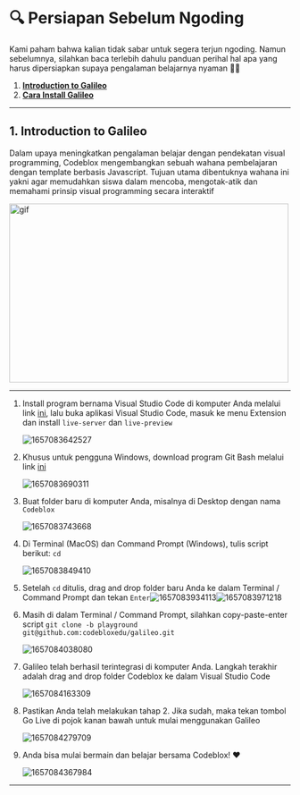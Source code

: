 # 🔍 Persiapan Sebelum Ngoding

Kami paham bahwa kalian tidak sabar untuk segera terjun ngoding. Namun sebelumnya, silahkan baca terlebih dahulu panduan perihal hal apa yang harus dipersiapkan supaya pengalaman belajarnya nyaman 👍🏻

1. **[Introduction to Galileo](#introduction-to-galileo)**
2. **[Cara Install Galileo](#set-device)**

---

## 1. Introduction to Galileo

Dalam upaya meningkatkan pengalaman belajar dengan pendekatan visual programming, Codeblox mengembangkan sebuah wahana pembelajaran dengan template berbasis Javascript. Tujuan utama dibentuknya wahana ini yakni agar memudahkan siswa dalam mencoba, mengotak-atik dan memahami prinsip visual programming secara interaktif

<p><img align="center" alt="gif" src="https://res.cloudinary.com/karyaanakbangsa/image/upload/v1657091077/codeblox/codeblox_onnvuu.gif" width="500" height="320" /><p>

---

1. Install program bernama Visual Studio Code di komputer Anda melalui link [ini](https://code.visualstudio.com/download), lalu buka aplikasi Visual Studio Code, masuk ke menu Extension dan install `live-server` dan `live-preview`

   ![1657083642527](image/README/1657083642527.png)
2. Khusus untuk pengguna Windows, download program Git Bash melalui link [ini](https://github.com/git-for-windows/git/releases/download/v2.37.0.windows.1/Git-2.37.0-64-bit.exe)

   ![1657083690311](image/README/1657083690311.png)
3. Buat folder baru di komputer Anda, misalnya di Desktop dengan nama `Codeblox`

   ![1657083743668](image/README/1657083743668.png)
4. Di Terminal (MacOS) dan Command Prompt (Windows), tulis script berikut: `cd`

   ![1657083849410](image/README/1657083849410.png)
5. Setelah `cd` ditulis, drag and drop folder baru Anda ke dalam Terminal / Command Prompt dan tekan `Enter`![1657083934113](image/README/1657083934113.png)![1657083971218](image/README/1657083971218.png)
6. Masih di dalam Terminal / Command Prompt, silahkan copy-paste-enter script `git clone -b playground git@github.com:codebloxedu/galileo.git`

   ![1657084038080](image/README/1657084038080.png)
7. Galileo telah berhasil terintegrasi di komputer Anda. Langkah terakhir adalah drag and drop folder Codeblox ke dalam Visual Studio Code

   ![1657084163309](image/README/1657084163309.png)
8. Pastikan Anda telah melakukan tahap 2. Jika sudah, maka tekan tombol Go Live di pojok kanan bawah untuk mulai menggunakan Galileo

   ![1657084279709](image/README/1657084279709.png)
9. Anda bisa mulai bermain dan belajar bersama Codeblox! ❤️

   ![1657084367984](image/README/1657084367984.png)

---
